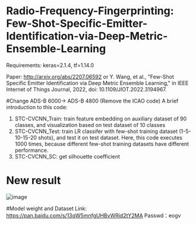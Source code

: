# Radio-Frequency-Fingerprinting: Few-Shot-Specific-Emitter-Identification-via-Deep-Metric-Ensemble-Learning

Requirements: keras=2.1.4, tf=1.14.0

Paper: http://arxiv.org/abs/2207.06592 or Y. Wang, et al., "Few-Shot Specific Emitter Identification via Deep Metric Ensemble Learning," in IEEE Internet of Things Journal, 2022, doi: 10.1109/JIOT.2022.3194967.

#Change ADS-B 6000-> ADS-B 4800 (Remove the ICAO code)
A brief introduction to this code:
1. STC-CVCNN_Train: train feature embedding on auxiliary dataset of 90 classes, and visualization based on test dataset of 10 classes
2. STC-CVCNN_Test: train LR classifer with few-shot training dataset (1-5-10-15-20 shots), and test it on test dataset. Here, this code executes 1000 times, because different few-shot training datasets have different performance.
3. STC-CVCNN_SC: get silhouette coefficient

# New result
![image](https://user-images.githubusercontent.com/107237593/200116502-f42f1a2c-a0d2-4d45-b88f-05cc00bd3744.png)

#Model weight and Dataset
Link: https://pan.baidu.com/s/13qW5mnfgUHBvWRid2tY2MA 
Passwd：eogv
